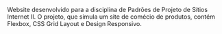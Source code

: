 Website desenvolvido para a disciplina de Padrões de Projeto de Sítios Internet II. O projeto, que simula um site de comécio de produtos, contém Flexbox, CSS Grid Layout e Design Responsivo.

 
